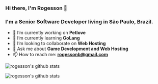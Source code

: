 ### Hi there, I'm Rogesson 👋

### I'm a Senior Software Developer living in São Paulo, Brazil.

- 🔭 I’m currently working on **Petlove**
- 🌱 I’m currently learning **GoLang**
- 👯 I’m looking to collaborate on **Web Hosting**
- 💬 Ask me about **Game Development and Web Hosting**
- 📫 How to reach me: **rogessonb@gmail.com**

![rogesson's github stats](https://github-readme-stats.vercel.app/api/top-langs?username=rogesson&hide=html&layout=compact)

![rogesson's github stats](https://github-readme-stats.vercel.app/api?username=rogesson&show_icons=true)

